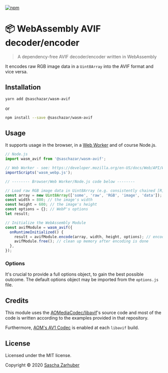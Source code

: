 [![npm](https://img.shields.io/npm/v/@saschazar/wasm-avif)](https://npmjs.org/package/@saschazar/wasm-avif)

# 📦 WebAssembly AVIF decoder/encoder

> A dependency-free AVIF decoder/encoder written in WebAssembly

It encodes raw RGB image data in a `Uint8Array` into the AVIF format and vice versa.

## Installation

```bash
yarn add @saschazar/wasm-avif
```

or

```bash
npm install --save @saschazar/wasm-avif
```

## Usage

It supports usage in the browser, in a [Web Worker](https://developer.mozilla.org/en-US/docs/Web/API/Web_Workers_API) and of course Node.js.

```javascript
// Node.js
import wasm_avif from '@saschazar/wasm-avif';

// Web Worker - see: https://developer.mozilla.org/en-US/docs/Web/API/WorkerGlobalScope/importScripts
importScripts('wasm_webp.js');

// -------- Browser/Web Worker/Node.js code below --------

// Load raw RGB image data in Uint8Array (e.g. consistently chained [R][G][B] data)
const array = new Uint8Array(['some', 'raw', 'RGB', 'image', 'data']);
const width = 800; // the image's width
const height = 600; // the image's height
const options = {}; // WebP's options
let result;

// Initialize the WebAssembly Module
const avifModule = wasm_avif({
  onRuntimeInitialized() {
    result = avifModule.encode(array, width, height, options); // encode image data and return a new Uint8Array
    avifModule.free(); // clean up memory after encoding is done
  },
});
```

### Options

It's crucial to provide a full options object, to gain the best possible outcome. The default options object may be imported from the `options.js` file.

## Credits

This module uses the [AOMediaCodec/libavif](https://github.com/AOMediaCodec/libavif)'s source code and most of the code is written according to the examples provided in that repository.

Furthermore, [AOM's AV1 Codec](https://aomedia.googlesource.com/aom/) is enabled at each `libavif` build.

## License

Licensed under the MIT license.

Copyright ©️ 2020 [Sascha Zarhuber](https://sascha.work)
